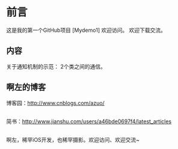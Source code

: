 # 前言

这是我的第一个GitHub项目 [Mydemo1]
欢迎访问。
欢迎下载交流。 

## 内容

关于通知机制的示范：
2个类之间的通信。

## 啊左的博客

博客园：http://www.cnblogs.com/azuo/
##
简书：http://www.jianshu.com/users/a46bde0697f4/latest_articles
##
啊左，稀罕iOS开发，也稀罕摄影。欢迎访问、欢迎交流~
